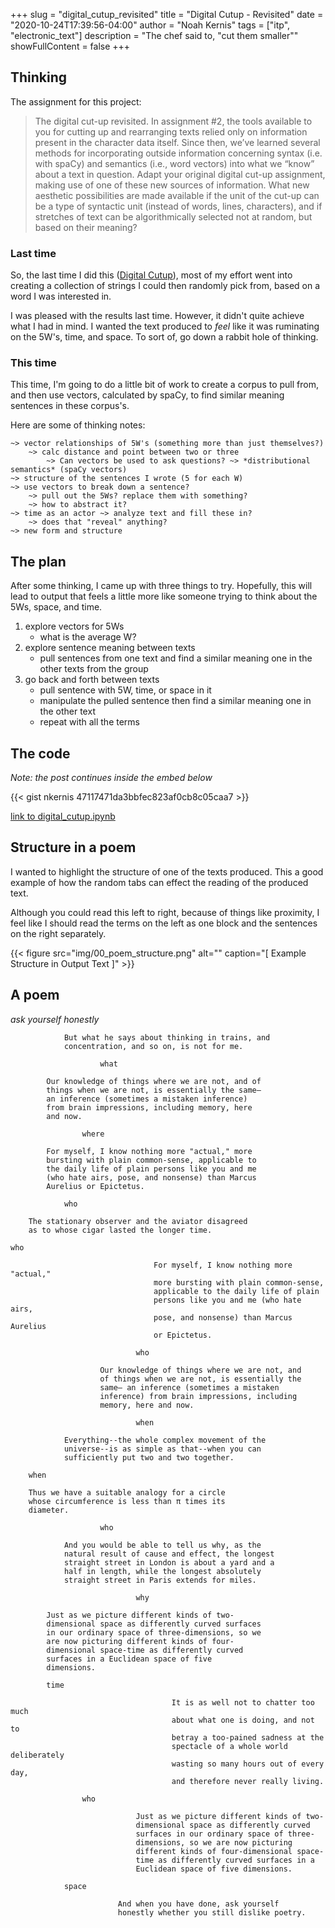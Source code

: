 +++
slug = "digital_cutup_revisited"
title = "Digital Cutup - Revisited"
date = "2020-10-24T17:39:56-04:00"
author = "Noah Kernis"
tags = ["itp", "electronic_text"]
description = "The chef said to, \"cut them smaller\""
showFullContent = false
+++

## Thinking

The assignment for this project:

> The digital cut-up revisited. In assignment #2, the tools available to you for cutting up and rearranging texts relied only on information present in the character data itself. Since then, we’ve learned several methods for incorporating outside information concerning syntax (i.e. with spaCy) and semantics (i.e., word vectors) into what we “know” about a text in question. Adapt your original digital cut-up assignment, making use of one of these new sources of information. What new aesthetic possibilities are made available if the unit of the cut-up can be a type of syntactic unit (instead of words, lines, characters), and if stretches of text can be algorithmically selected not at random, but based on their meaning?

### Last time

So, the last time I did this ([Digital Cutup](https://blog.noahkernis.com/posts/itp/fall_2020/electronic_text/digital_cutup/)), most of my effort went into creating a collection of strings I could then randomly pick from, based on a word I was interested in. 

I was pleased with the results last time. However, it didn't quite achieve what I had in mind. I wanted the text produced to *feel* like it was ruminating on the 5W's, time, and space. To sort of, go down a rabbit hole of thinking.

### This time

This time, I'm going to do a little bit of work to create a corpus to pull from, and then use vectors, calculated by spaCy, to find similar meaning sentences in these corpus's.

Here are some of thinking notes:

```
~> vector relationships of 5W's (something more than just themselves?)
    ~> calc distance and point between two or three 
        ~> Can vectors be used to ask questions? ~> *distributional semantics* (spaCy vectors)
~> structure of the sentences I wrote (5 for each W)
~> use vectors to break down a sentence?
    ~> pull out the 5Ws? replace them with something?
    ~> how to abstract it?
~> time as an actor ~> analyze text and fill these in?
    ~> does that "reveal" anything?
~> new form and structure
```

## The plan

After some thinking, I came up with three things to try. Hopefully, this will lead to output that feels a little more like someone trying to think about the 5Ws, space, and time. 

1. explore vectors for 5Ws
    - what is the average W?
2. explore sentence meaning between texts
    - pull sentences from one text and find a similar meaning one in the other texts from the group
3. go back and forth between texts
    - pull sentence with 5W, time, or space in it
    - manipulate the pulled sentence then find a similar meaning one in the other text
    - repeat with all the terms

## The code

*Note: the post continues inside the embed below*

{{< gist nkernis 47117471da3bbfec823af0cb8c05caa7 >}}

[link to digital_cutup.ipynb](https://gist.github.com/nkernis/47117471da3bbfec823af0cb8c05caa7)

## Structure in a poem

I wanted to highlight the structure of one of the texts produced. This a good example of how the random tabs can effect the reading of the produced text.

Although you could read this left to right, because of things like proximity, I feel like I should read the terms on the left as one block and the sentences on the right separately.

{{< figure src="img/00_poem_structure.png" alt="" caption="[ Example Structure in Output Text ]" >}}

## A poem

*ask yourself honestly*

```
			But what he says about thinking in trains, and
			concentration, and so on, is not for me.

					what

		Our knowledge of things where we are not, and of
		things when we are not, is essentially the same—
		an inference (sometimes a mistaken inference)
		from brain impressions, including memory, here
		and now.

				where

		For myself, I know nothing more "actual," more
		bursting with plain common-sense, applicable to
		the daily life of plain persons like you and me
		(who hate airs, pose, and nonsense) than Marcus
		Aurelius or Epictetus.

			who

	The stationary observer and the aviator disagreed
	as to whose cigar lasted the longer time.

who

								For myself, I know nothing more "actual,"
								more bursting with plain common-sense,
								applicable to the daily life of plain
								persons like you and me (who hate airs,
								pose, and nonsense) than Marcus Aurelius
								or Epictetus.

							who

					Our knowledge of things where we are not, and
					of things when we are not, is essentially the
					same— an inference (sometimes a mistaken
					inference) from brain impressions, including
					memory, here and now.

							when

			Everything--the whole complex movement of the
			universe--is as simple as that--when you can
			sufficiently put two and two together.

	when

	Thus we have a suitable analogy for a circle
	whose circumference is less than π times its
	diameter.

					who

			And you would be able to tell us why, as the
			natural result of cause and effect, the longest
			straight street in London is about a yard and a
			half in length, while the longest absolutely
			straight street in Paris extends for miles.

							why

		Just as we picture different kinds of two-
		dimensional space as differently curved surfaces
		in our ordinary space of three-dimensions, so we
		are now picturing different kinds of four-
		dimensional space-time as differently curved
		surfaces in a Euclidean space of five
		dimensions.

		time

									It is as well not to chatter too much
									about what one is doing, and not to
									betray a too-pained sadness at the
									spectacle of a whole world deliberately
									wasting so many hours out of every day,
									and therefore never really living.

				who

							Just as we picture different kinds of two-
							dimensional space as differently curved
							surfaces in our ordinary space of three-
							dimensions, so we are now picturing
							different kinds of four-dimensional space-
							time as differently curved surfaces in a
							Euclidean space of five dimensions.

			space

						And when you have done, ask yourself
						honestly whether you still dislike poetry.
```
